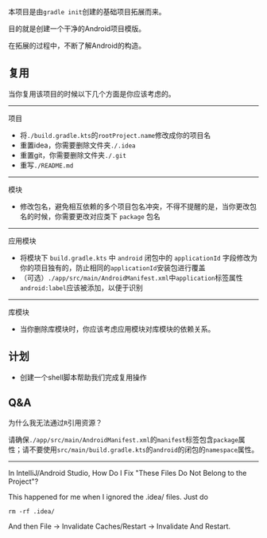 本项目是由`gradle init`创建的基础项目拓展而来。

目的就是创建一个干净的Android项目模版。

在拓展的过程中，不断了解Android的构造。

## 复用

当你复用该项目的时候以下几个方面是你应该考虑的。

---
项目
- 将`./build.gradle.kts`的`rootProject.name`修改成你的项目名
- 重置idea，你需要删除文件夹`./.idea`
- 重置git，你需要删除文件夹`./.git`
- 重写`./README.md`
---
模块
- 修改包名，避免相互依赖的多个项目包名冲突，不得不提醒的是，当你更改包名的时候，你需要更改对应类下 `package` 包名
---
应用模块
- 将模块下 `build.gradle.kts` 中 `android` 闭包中的 `applicationId` 字段修改为你的项目独有的，防止相同的`applicationId`安装包进行覆盖
- （可选）`./app/src/main/AndroidManifest.xml`中`application`标签属性`android:label`应该被添加，以便于识别
---
库模块
- 当你删除库模块时，你应该考虑应用模块对库模块的依赖关系。

## 计划

- 创建一个shell脚本帮助我们完成复用操作

## Q&A

为什么我无法通过`R`引用资源？

请确保`./app/src/main/AndroidManifest.xml`的`manifest`标签包含`package`属性；请不要使用`src/main/build.gradle.kts`的`android`的闭包的`namespace`属性。

---

In IntelliJ/Android Studio, How Do I Fix "These Files Do Not Belong to the Project"?

This happened for me when I ignored the .idea/ files. Just do
```shell
rm -rf .idea/
```
And then File -> Invalidate Caches/Restart -> Invalidate And Restart.